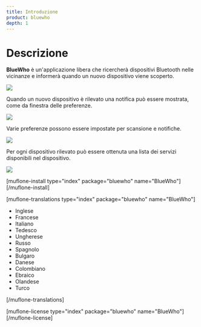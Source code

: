 ```yaml
---
title: Introduzione
product: bluewho
depth: 1
---
```


# Descrizione

**BlueWho** è un'applicazione libera che ricercherà dispositivi Bluetooth nelle vicinanze e informerà quando un nuovo dispositivo viene scoperto.

![](/resources/bluewho/archive/latest/italian/main.png?classes=center)

Quando un nuovo dispositivo è rilevato una notifica può essere mostrata, come da finestra delle preferenze.

![](/resources/bluewho/archive/latest/italian/notification.png?classes=center)

Varie preferenze possono essere impostate per scansione e notifiche.

![](/resources/bluewho/archive/latest/italian/preferences.png?classes=center)

Per ogni dispositivo rilevato può essere ottenuta una lista dei servizi disponibili nel dispositivo.

![](/resources/bluewho/archive/latest/italian/services.png?classes=center)

[muflone-install type="index" package="bluewho" name="BlueWho"][/muflone-install]

[muflone-translations type="index" package="bluewho" name="BlueWho"]
* Inglese
* Francese
* Italiano
* Tedesco
* Ungherese
* Russo
* Spagnolo
* Bulgaro
* Danese
* Colombiano
* Ebraico
* Olandese
* Turco

[/muflone-translations]

[muflone-license type="index" package="bluewho" name="BlueWho"][/muflone-license]